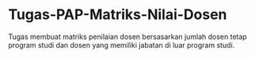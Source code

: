 # Tugas-PAP-Matriks-Nilai-Dosen
Tugas membuat matriks penilaian dosen bersasarkan jumlah dosen tetap program studi dan dosen yang memiliki jabatan di luar program studi.
